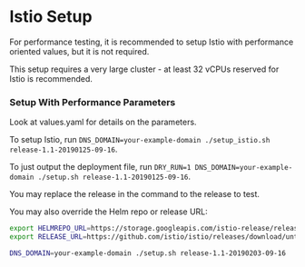 # Istio Setup

For performance testing, it is recommended to setup Istio with performance oriented values, but it is not required.

This setup requires a very large cluster - at least 32 vCPUs reserved for Istio is recommended.

### Setup With Performance Parameters

Look at values.yaml for details on the parameters.

To setup Istio, run `DNS_DOMAIN=your-example-domain ./setup_istio.sh release-1.1-20190125-09-16`.

To just output the deployment file, run `DRY_RUN=1 DNS_DOMAIN=your-example-domain ./setup.sh release-1.1-20190125-09-16`.

You may replace the release in the command to the release to test.

You may also override the Helm repo or release URL:

```bash
export HELMREPO_URL=https://storage.googleapis.com/istio-release/releases/1.1.0-rc.0/charts/index.yaml
export RELEASE_URL=https://github.com/istio/istio/releases/download/untagged-c41cff3404b8cc79a97e/istio-1.1.0-rc.0-linux.tar.gz

DNS_DOMAIN=your-example-domain ./setup.sh release-1.1-20190203-09-16
```
